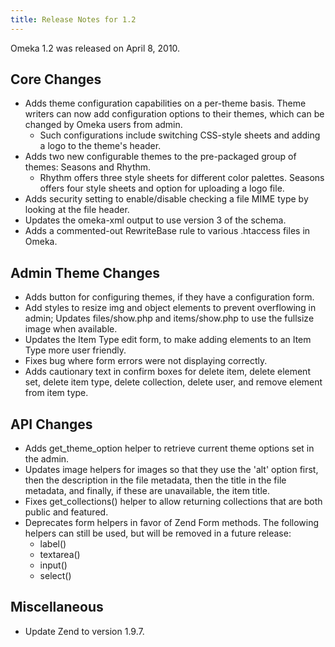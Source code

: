 ```yaml
---
title: Release Notes for 1.2
---
```

Omeka 1.2 was released on April 8, 2010.

Core Changes
-----------------------------------------------------------------

-   Adds theme configuration capabilities on a per-theme basis. Theme writers can now add configuration options to their themes, which can be changed by Omeka users from admin.
    -   Such configurations include switching CSS-style sheets and adding a logo to the theme's header.
-   Adds two new configurable themes to the pre-packaged group of     themes: Seasons and Rhythm.
    -   Rhythm offers three style sheets for different color palettes. Seasons offers four style sheets and option for uploading a logo file.
-   Adds security setting to enable/disable checking a file MIME type by looking at the file header.
-   Updates the omeka-xml output to use version 3 of the schema.
-   Adds a commented-out RewriteBase rule to various .htaccess files in Omeka.

Admin Theme Changes
------------------------------------------------------------

-   Adds button for configuring themes, if they have a configuration form.
-   Add styles to resize img and object elements to prevent overflowing in admin; Updates files/show.php and items/show.php to use the fullsize image when available.
-   Updates the Item Type edit form, to make adding elements to an Item Type more user friendly.
-   Fixes bug where form errors were not displaying correctly.
-   Adds cautionary text in confirm boxes for delete item, delete element set, delete item type, delete collection, delete user, and remove element from item type.

API Changes
---------------------------------------------------------------

-   Adds get\_theme\_option helper to retrieve current theme options set in the admin.
-   Updates image helpers for images so that they use the 'alt' option first, then the description in the file metadata, then the title in the file metadata, and finally, if these are unavailable, the item title.
-   Fixes get\_collections() helper to allow returning collections that are both public and featured.
-   Deprecates form helpers in favor of Zend Form methods. The following helpers can still be used, but will be removed in a future release:
    -   label()
    -   textarea()
    -   input()
    -   select()

Miscellaneous
-------------------------------------------------------------------

-   Update Zend to version 1.9.7.